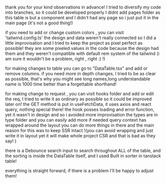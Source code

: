 thank you for your kind observations in advance!
I tried to diversify my code into branches, so it could be developed properly
I didnt add pages folder as this table is but a component and I didn't had any page so i just put it in the main page (it's not a good thing!)

if you need to add or change custom colors , you can visit 'tailwind.config.ts'
the design and data weren't really connected so I did a little improvisation and I tried to keep the project as pixel perfect as possible!
they are some pixeled values in the code because the design had them and they weren't compatible with default rem system of the tailwind (i am sure it wouldn't be a problem, right , right :) !)

for making changes to table you can go to "DataTable.tsx" and add or remove columns.
if you need more in depth changes, I tried to be as clear as possible, that's why you might see long names,long understandable name is 1000 time better than a forgettable shorthand!

for making change to request , you can visit hooks folder and add or edit the req, I tried to write it as ordinary as possible so it could be improved later on!
the GET method is put in useFetchData, it uses axios and react query, nothing special there!
the hook posses loading and error function, yet it wasn't in design and so i avoided more improvisation
the types are in type folder and you can easily add more if needed
query context has wrapped around the layout you can do more things in there and the main reason for this was to keep SSR intact !(you can avoid wrapping and just write it in layout yet it will make whole project CSR and that is bad as they say! )

there is a Debounce search input to search throughout ALL of the table, and the sorting is inside the DataTable itself, and I used Built in sorter in tanstack table!



everything is straight forward, if there is a problem I'll be happy to adjust them!